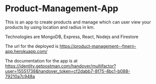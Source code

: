 # Product-Management-App
This is an app to create products and manage which can user view your products by using location and radius in km.

Technologies are MongoDB, Express, React, Nodejs and Firestore

The url for the deployed is https://product-management--fmern-app.herokuapp.com/

The documentation for the app is at https://identity.getpostman.com/handover/multifactor?user=15551738&handover_token=cf2dabb7-8f75-4bc1-b088-79210a7c948a